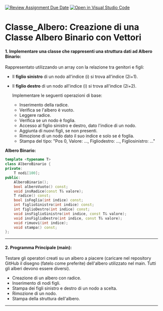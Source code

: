 [![Review Assignment Due Date](https://classroom.github.com/assets/deadline-readme-button-22041afd0340ce965d47ae6ef1cefeee28c7c493a6346c4f15d667ab976d596c.svg)](https://classroom.github.com/a/30Jl-QVZ)
[![Open in Visual Studio Code](https://classroom.github.com/assets/open-in-vscode-2e0aaae1b6195c2367325f4f02e2d04e9abb55f0b24a779b69b11b9e10269abc.svg)](https://classroom.github.com/online_ide?assignment_repo_id=17529111&assignment_repo_type=AssignmentRepo)
# Classe_Albero: Creazione di una Classe Albero Binario con Vettori

#### 1. Implementare una classe che rappresenti una struttura dati ad **Albero Binario**:

Rappresentato utilizzando un array con la relazione tra genitori e figli:
- Il **figlio sinistro** di un nodo all'indice \(i\) si trova all'indice \(2i+1\).
- Il **figlio destro** di un nodo all'indice \(i\) si trova all'indice \(2i+2\).

  Implementare le seguenti operazioni di base:
   - Inserimento della radice.
   - Verifica se l'albero è vuoto.
   - Leggere radice.
   - Verifica se un nodo è foglia.
   - Accesso al figlio sinistro e destro, dato l'indice di un nodo.
   - Aggiunta di nuovi figli, se non presenti.
   - Rimozione di un nodo dato il suo indice e solo se é foglia.
   - Stampa del tipo: "Pos 0, Valore: ..., Figliodestro: ..., Figliosinistro: ..."

**Albero Binario:**
```cpp
template <typename T>
class AlberoBinario {
private:
    T nodi[100];
public:
    AlberoBinario();
    bool alberoVuoto() const;
    void insRadice(const T& valore);
    T radice() const;
    bool isFoglia(int indice) const;
    int figlioSinistro(int indice) const;
    int figlioDestro(int indice) const;
    void insFiglioSinistro(int indice, const T& valore);
    void insFiglioDestro(int indice, const T& valore);
    void rimuovi(int indice);
    void stampa() const;
};
```

---

#### 2. Programma Principale (main): 
Testare gli operatori creati su un albero a piacere (caricare nel repository GitHub il disegno (fatelo come preferite) dell'albero utilizzato nel main. Tutti gli alberi devono essere diversi).
   - Creazione di un albero con radice.
   - Inserimento di nodi figli.
   - Stampa dei figli sinistro e destro di un nodo a scelta.
   - Rimozione di un nodo.
   - Stampa della struttura dell'albero.

---
